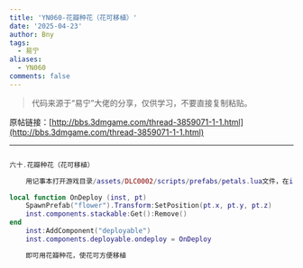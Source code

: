 ```yaml
---
title: 'YN060-花瓣种花（花可移植）'
date: '2025-04-23'
author: Bny
tags:
  - 易宁
aliases:
  - YN060
comments: false
---
```


> 代码来源于“易宁”大佬的分享，仅供学习，不要直接复制粘贴。

原帖链接：[http://bbs.3dmgame.com/thread-3859071-1-1.html](http://bbs.3dmgame.com/thread-3859071-1-1.html)

---

```lua  

六十.花瓣种花（花可移植）	用记事本打开游戏目录/assets/DLC0002/scripts/prefabs/petals.lua文件，在inst:AddComponent("inspectable")的下一行插入以下内容：local function OnDeploy (inst, pt)	SpawnPrefab("flower").Transform:SetPosition(pt.x, pt.y, pt.z)	inst.components.stackable:Get():Remove()end	inst:AddComponent("deployable")	inst.components.deployable.ondeploy = OnDeploy	即可用花瓣种花，使花可方便移植

```  

